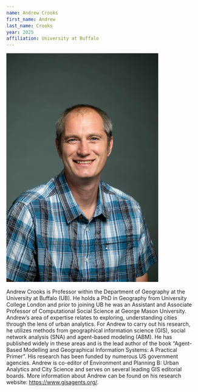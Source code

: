 ```yaml
---
name: Andrew Crooks
first_name: Andrew
last_name: Crooks
year: 2025
affiliation: University at Buffalo
---
```


<img src="/assets/images/2025_andrew_crooks.jpg" alt="Andrew Crooks" width="400"/>

Andrew Crooks is Professor within the Department of Geography at the University at Buffalo (UB). He holds a PhD in Geography from University College London and prior to joining UB he was an Assistant and Associate Professor of Computational Social Science at George Mason University. Andrew’s area of expertise relates to exploring, understanding cities through the lens of urban analytics. For Andrew to carry out his research, he utilizes methods from geographical information science (GIS), social network analysis (SNA) and agent-based modeling (ABM). He has published widely in these areas and is the lead author of the book “Agent-Based Modelling and Geographical Information Systems: A Practical Primer”. His research has been funded by numerous US government agencies. Andrew is co-editor of Environment and Planning B: Urban Analytics and City Science and serves on several leading GIS editorial boards. More information about Andrew can be found on his research website: https://www.gisagents.org/. 

